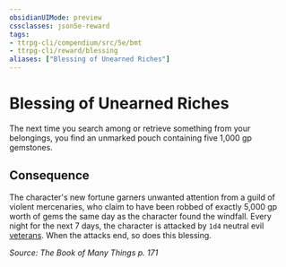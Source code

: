 ```yaml
---
obsidianUIMode: preview
cssclasses: json5e-reward
tags:
- ttrpg-cli/compendium/src/5e/bmt
- ttrpg-cli/reward/blessing
aliases: ["Blessing of Unearned Riches"]
---
```

# Blessing of Unearned Riches

The next time you search among or retrieve something from your belongings, you find an unmarked pouch containing five 1,000 gp gemstones.

## Consequence

The character's new fortune garners unwanted attention from a guild of violent mercenaries, who claim to have been robbed of exactly 5,000 gp worth of gems the same day as the character found the windfall. Every night for the next 7 days, the character is attacked by `1d4` neutral evil [veterans](veteran.md). When the attacks end, so does this blessing.

*Source: The Book of Many Things p. 171*